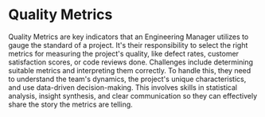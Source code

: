 # Quality Metrics

Quality Metrics are key indicators that an Engineering Manager utilizes to gauge the standard of a project. It's their responsibility to select the right metrics for measuring the project's quality, like defect rates, customer satisfaction scores, or code reviews done. Challenges include determining suitable metrics and interpreting them correctly. To handle this, they need to understand the team's dynamics, the project's unique characteristics, and use data-driven decision-making. This involves skills in statistical analysis, insight synthesis, and clear communication so they can effectively share the story the metrics are telling.